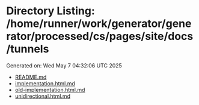 # Directory Listing: /home/runner/work/generator/generator/processed/cs/pages/site/docs/tunnels
Generated on: Wed May  7 04:32:06 UTC 2025

- [README.md](README.md)
- [implementation.html.md](implementation.html.md)
- [old-implementation.html.md](old-implementation.html.md)
- [unidirectional.html.md](unidirectional.html.md)

